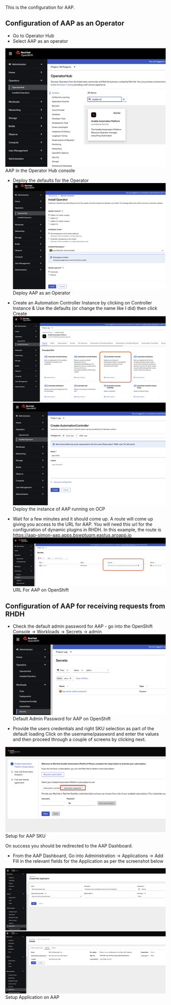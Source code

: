 
This is the configuration for AAP.

## Configuration of AAP as an Operator

- Go to Operator Hub
- Select AAP as an operator 

![Browser](https://github.com/SimonDelord/Red-Hat-Developer-Hub/blob/main/AAP-Configuration/images/AAP-in-Operator-Hub.png)
AAP in the Operator Hub console

- Deploy the defaults for the Operator
![Browser](https://github.com/SimonDelord/Red-Hat-Developer-Hub/blob/main/AAP-Configuration/images/Deploy-AAP-Operator.png)
Deploy AAP as an Operator


- Create an Automation Controller Instance by clicking on Controller Instance & Use the defaults (or change the name like I did) then click Create
![Browser](https://github.com/SimonDelord/Red-Hat-Developer-Hub/blob/main/AAP-Configuration/images/AAP-Automation-Controller.png)
![Browser](https://github.com/SimonDelord/Red-Hat-Developer-Hub/blob/main/AAP-Configuration/images/AAP-Instance.png)
Deploy the instance of AAP running on OCP

- Wait for a few minutes and it should come up. A route will come up giving you access to the URL for AAP. You will need this url for the configuration of dynamic plugins in RHDH.
In this example, the route is https://aap-simon-aap.apps.bswptuqm.eastus.aroapp.io
![Browser](https://github.com/SimonDelord/Red-Hat-Developer-Hub/blob/main/AAP-Configuration/images/AAP-Route.png)
URL For AAP on OpenShift



## Configuration of AAP for receiving requests from RHDH

- Check the default admin password for AAP - go into the OpenShift Console -> Workloads -> Secrets -> admin
![Browser](https://github.com/SimonDelord/Red-Hat-Developer-Hub/blob/main/AAP-Configuration/images/AAP-Admin-Secret.png)
Default Admin Password for AAP on OpenShift

- Provide the users credentials and right SKU selection as part of the default loading
Click on the username/password and enter the values and then proceed through a couple of screens by clicking next.

![Browser](https://github.com/SimonDelord/Red-Hat-Developer-Hub/blob/main/AAP-Configuration/images/AAP-SKU.png)
Setup for AAP SKU 

On success you should be redirected to the AAP Dashboard.

- From the AAP Dashboard, Go into Administration -> Applications -> Add
Fill in the relevant fields for the Application as per the screenshot below

![Browser](https://github.com/SimonDelord/Red-Hat-Developer-Hub/blob/main/AAP-Configuration/images/AAP-Application-Setup.png)
![Browser](https://github.com/SimonDelord/Red-Hat-Developer-Hub/blob/main/AAP-Configuration/images/AAP-Application-Setup-2.png)
Setup Application on AAP
